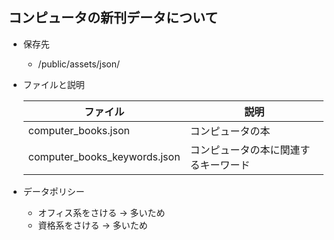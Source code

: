 ## コンピュータの新刊データについて

- 保存先
  - /public/assets/json/
- ファイルと説明

  | ファイル                     | 説明                                 |
  | ---------------------------- | ------------------------------------ |
  | computer_books.json          | コンピュータの本                     |
  | computer_books_keywords.json | コンピュータの本に関連するキーワード |

- データポリシー
  - オフィス系をさける → 多いため
  - 資格系をさける → 多いため

